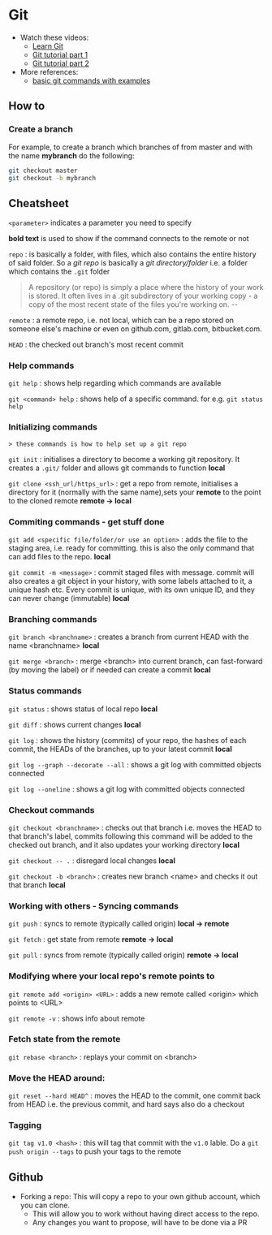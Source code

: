 # Git

- Watch these videos:
  - [Learn Git](https://www.youtube.com/watch?v=IHaTbJPdB-s&feature=youtu.be)
  - [Git tutorial part 1](https://www.youtube.com/watch?v=9GKpbI1siow)
  - [Git tutorial part 2](https://www.youtube.com/watch?v=n-p1RUmdl9M)
- More references:
  - [basic git commands with examples](https://rubygarage.org/blog/most-basic-git-commands-with-examples)

## How to

### Create a branch

For example, to create a branch which branches of from master and with the name **mybranch** do the following:

```bash
git checkout master
git checkout -b mybranch
```

## Cheatsheet

`<parameter>` indicates a parameter you need to specify

**bold text** is used to show if the command connects to the remote or not

`repo` : is basically a folder, with files, which also contains the entire history of said folder. So a _git repo_ is basically a _git directory/folder_ i.e. a folder which contains the `.git` folder

> A repository (or repo) is simply a place where the history of your work is stored. It often lives in a .git subdirectory of your working copy - a copy of the most recent state of the files you're working on. --

`remote` : a remote repo, i.e. not local, which can be a repo stored on someone else's machine or even on github.com, gitlab.com, bitbucket.com.

`HEAD` : the checked out branch's most recent commit

### Help commands

`git help` : shows help regarding which commands are available

`git <command> help` : shows help of a specific command. for e.g. `git status help`

### Initializing commands

    > these commands is how to help set up a git repo

`git init` : initialises a directory to become a working git repository. It creates a `.git/` folder and allows git commands to function **local**

`git clone <ssh_url/https_url>` : get a repo from remote, initialises a directory for it (normally with the same name),sets your **remote** to the point to the cloned remote **remote -> local**

### Commiting commands - get stuff done

`git add <specific file/folder/or use an option>` : adds the file to the staging area, i.e. ready for committing. this is also the only command that can add files to the repo. **local**

`git commit -m <message>` : commit staged files with message. commit will also creates a git object in your history, with some labels attached to it, a unique hash etc. Every commit is unique, with its own unique ID, and they can never change (immutable) **local**

### Branching commands

`git branch <branchname>` : creates a branch from current HEAD with the name \<branchname> **local**

`git merge <branch>` : merge \<branch> into current branch, can fast-forward (by moving the label) or if needed can create a commit **local**

### Status commands

`git status` : shows status of local repo **local**

`git diff` : shows current changes **local**

`git log` : shows the history (commits) of your repo, the hashes of each commit, the HEADs of the branches, up to your latest commit **local**

`git log --graph --decorate --all` : shows a git log with committed objects connected

`git log --oneline` : shows a git log with committed objects connected

### Checkout commands

`git checkout <branchname>` : checks out that branch i.e. moves the HEAD to that branch's label, commits following this command will be added to the checked out branch, and it also updates your working directory **local**

`git checkout -- .` : disregard local changes **local**

`git checkout -b <branch>` : creates new branch \<name> and checks it out that branch **local**

### Working with others - Syncing commands

`git push` : syncs to remote (typically called origin) **local -> remote**

`git fetch` : get state from remote **remote -> local**

`git pull` : syncs from remote (typically called origin) **remote -> local**

### Modifying where your local repo's remote points to

`git remote add <origin> <URL>` : adds a new remote called \<origin> which points to \<URL>

`git remote -v` : shows info about remote

### Fetch state from the remote

`git rebase <branch>` : replays your commit on \<branch\>

### Move the HEAD around:

`git reset --hard HEAD^` : moves the HEAD to the commit, one commit back from HEAD i.e. the previous commit, and hard says also do a checkout

### Tagging

`git tag v1.0 <hash>` : this will tag that commit with the `v1.0` lable. Do a `git push origin --tags` to push your tags to the remote

## Github

- Forking a repo:
  This will copy a repo to your own github account, which you can clone.
  - This will allow you to work without having direct access to the repo.
  - Any changes you want to propose, will have to be done via a PR
